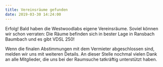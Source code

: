 ```yaml
---
title: Vereinsräume gefunden
date: 2019-03-30 14:24:00
---
```


Erfolg! Bald haben die Westwoodlabs eigene Vereinsräume. Soviel können wir schon verraten: Die Räume befinden sich in bester Lage in Ransbach Baumbach und es gibt VDSL 250!

Wenn die finalen Abstimmungen mit dem Vermieter abgeschlossen sind, melden wir uns mit weiteren Details. An dieser Stelle nochmal vielen Dank an alle Mitglieder, die uns bei der Raumsuche tatkräftig unterstützt haben.
